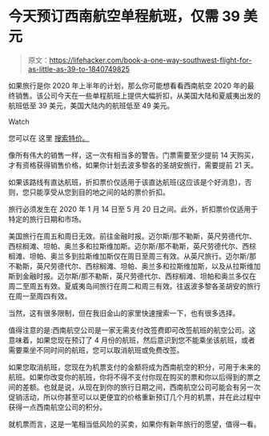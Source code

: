 # 今天预订西南航空单程航班，仅需 39 美元

> 原文：<https://lifehacker.com/book-a-one-way-southwest-flight-for-as-little-as-39-to-1840749825>

如果旅行是你 2020 年上半年的计划，那么你可能想看看西南航空 2020 年的最终销售。该公司今天在一些单程航班上提供大幅折扣，从美国大陆和夏威夷出发的航班低至 39 美元，美国大陆内的航班低至 49 美元。

Watch

您可以在 这里 [搜索特价。](https://www.southwest.com/html/offers/clicknsave_sale_NonstopConnect_191231.html?irgwc=1&clickid=VnaxRUUmAxyJWKKwUx0Mo34VUknR3e0FzTjyzQ0) 

像所有伟大的销售一样，这一次有相当多的警告。门票需要至少提前 14 天购买，才有资格获得销售价格，如果你计划去波多黎各的圣胡安旅行，需要提前 21 天。

如果该路线有直达航班，折扣票价仅适用于该直达航班(这应该是个好消息)，否则，您只能享受从您到目的地之间的站的票价折扣。

旅行必须发生在 2020 年 1 月 14 日至 5 月 20 日之间。此外，折扣票价仅适用于特定的旅行日期和市场。

美国旅行在周五和周日无效。前往金融时报。迈尔斯/那不勒斯，英尺劳德代尔、西棕榈滩、坦帕、奥兰多和拉斯维加斯。迈尔斯/那不勒斯，英尺劳德代尔、西棕榈滩、坦帕、奥兰多到拉斯维加斯仅在周日至周三有效。从英尺旅行。迈尔斯/那不勒斯，英尺劳德代尔、西棕榈滩、坦帕、奥兰多和拉斯维加斯，以及从拉斯维加斯到金融时报。迈尔斯/那不勒斯，英尺劳德代尔、西棕榈滩、坦帕和奥兰多仅在周二至周五有效。夏威夷岛间旅行在周二和周三有效。往返波多黎各圣胡安的旅行在周一至周四有效。

当然，这有很多限制，但在我旧金山的家里快速搜索一下，也有很多选择。

值得注意的是:西南航空公司是一家无需支付改签费即可改签航班的航空公司。这意味着，如果您现在预订了 4 月份的航班，然后意识到您不能乘坐该航班，或者需要乘坐不同时间的航班，您可以取消航班或免费改签。

如果您取消航班，您现在为机票支付的金额将成为西南航空的积分，可用于未来的航班。如果你改变你的航班，你将不得不支付你现在购买的票和你以后得到的票之间的差额。也就是说，从现在到你的旅行日期之间，西南航空公司可能会有另一次促销活动，所以你甚至可以以更便宜的价格重新预订几个月的机票，并在此过程中获得一点西南航空公司的积分。

就机票而言，这是一笔相当低风险的买卖，如果你有新年旅行的愿望，值得一看。